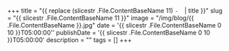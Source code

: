 +++
title = "{{ replace (slicestr .File.ContentBaseName 11) `-` ` ` | title }}"
slug = "{{ slicestr .File.ContentBaseName 11 }}"
image = "/img/blog/{{ .File.ContentBaseName }}.jpg"
date = '{{ slicestr .File.ContentBaseName 0 10 }}T05:00:00''
publishDate = '{{ slicestr .File.ContentBaseName 0 10 }}T05:00:00'
description = ""
tags = []
+++